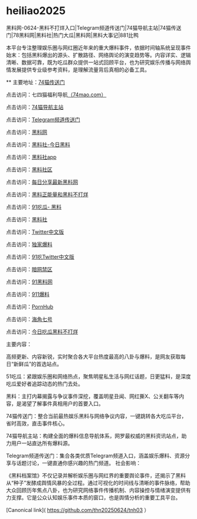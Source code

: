 # heiliao2025
黑料网-0624-黑料不打烊入口|Telegram频道传送门|74猫导航主站|74猫传送门|78黑料网|黑料社|热门大瓜|黑料网|黑料大事记|881比鸭

本平台专注整理娱乐圈与网红圈近年来的重大爆料事件，依据时间轴系统呈现事件始末：包括黑料爆出的源头、扩散路径、网络舆论的演变趋势等。内容详实、逻辑清晰、数据可靠，既为吃瓜群众提供一站式回顾平台，也为研究娱乐传播与网络舆情发展提供专业级参考资料，是理解流量背后真相的必备工具。

** 主要地址：<a href="https://74mao.com/">74猫传送门</a>

点击访问：七四猫福利导航<a href="https://74mao.com/">（74mao.com）</a>

点击访问：<a href="https://74mao.com/">74猫导航主站</a>

点击访问：<a href="https://74mao.com/">Telegram频道传送门</a>

点击访问：<a href="https://hl373.pages.dev/">黑料网</a>

点击访问：<a href="https://hl387.pages.dev/">黑料社-今日黑料</a>

点击访问：<a href="https://hl377.pages.dev/">黑料社app</a>

点击访问：<a href="https://hl383.pages.dev/">黑料社区</a>

点击访问：<a href="https://hl391.pages.dev//">每日分享最新黑料网</a>

点击访问：<a href="https://hl395.pages.dev/">黑料正能量和黑料不打烊</a>

点击访问：<a href="https://pi10-1.pages.dev/">91吃瓜- 黑料</a>

点击访问：<a href="https://pi68.pages.dev/">黑料社</a>

点击访问：<a href="https://pi789.pages.dev/">Twitter中文版</a>

点击访问：<a href="https://pi99.pages.dev/">独家爆料</a>

点击访问：<a href="https://cg28-01.pages.dev/">91吃Twitter中文版</a>

点击访问：<a href="https://cg05-01.pages.dev/">暗网禁区</a>

点击访问：<a href="https://pi36-2.pages.dev/">91黑料网</a>

点击访问：<a href="https://cg38-25.pages.dev/">911爆料</a>

点击访问：<a href="https://pi45-1.pages.dev/">PornHub</a>

点击访问：<a href="https://hj-1101.pages.dev/">海角七号</a>

点击访问：<a href="https://cg06-1.pages.dev/">今日吃瓜黑料不打烊</a>

主要内容：

高频更新、内容新锐，实时聚合各大平台热度最高的八卦与爆料，是网友获取每日“新鲜瓜”的首选站点。

51吃瓜：紧跟娱乐圈和网络热点，聚焦明星私生活与网红话题，日更猛料，是深度吃瓜爱好者追踪动态的热门去处。

黑料：主打内幕揭露与争议事件深挖，覆盖明星丑闻、网红撕X、公关翻车等内容，是渴望了解事件真相用户的首要入口。

74猫传送门：整合当前最热娱乐黑料与网络争议内容，一键跳转各大吃瓜平台，省时高效，直击事件核心。

74猫导航主站：构建全面的爆料信息导航体系，网罗最权威的黑料资讯站点，助力用户一站直达所有爆料源。

Telegram频道传送门：集合各类优质Telegram频道入口，涵盖娱乐爆料、资源分享与话题讨论，一键直通你感兴趣的热门频道。
社会影响：

《黑料档案馆》不仅记录并解析娱乐圈与网红界的重要舆论事件，还揭示了黑料从“种子”发酵成舆情风暴的全过程。通过可视化的时间线与清晰的事件脉络，帮助大众回顾历年焦点八卦，也为研究网络事件传播机制、内容操控与情绪演变提供有力支撑。它是公众认知娱乐事件本质的窗口，也是舆情分析的重要工具平台。


[Canonical link]( https://github.com/thn20250624/tnh03 ）
